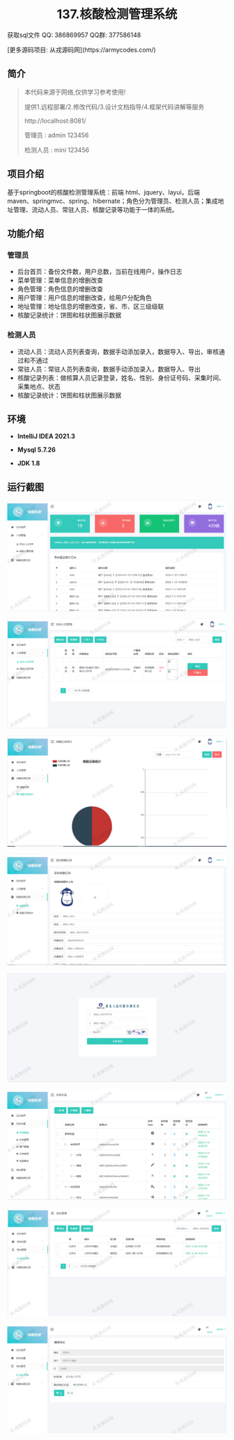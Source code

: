 <p><h1 align="center">137.核酸检测管理系统</h1></p>

<p> 获取sql文件 QQ: 386869957 QQ群: 377586148 </p>
<p> [更多源码项目: 从戎源码网](https://armycodes.com/) </p>

## 简介

> 本代码来源于网络,仅供学习参考使用!
>
> 提供1.远程部署/2.修改代码/3.设计文档指导/4.框架代码讲解等服务
>
> http://localhost:8081/
>
> 管理员 : admin 123456
> 
> 检测人员 : mini 123456
>

## 项目介绍
基于springboot的核酸检测管理系统：前端 html、jquery、layui，后端 maven、springmvc、spring、hibernate；角色分为管理员、检测人员；集成地址管理、流动人员、常驻人员、核酸记录等功能于一体的系统。

## 功能介绍

### 管理员

- 后台首页：备份文件数，用户总数，当前在线用户，操作日志
- 菜单管理：菜单信息的增删改查
- 角色管理：角色信息的增删改查
- 用户管理：用户信息的增删改查，给用户分配角色
- 地址管理：地址信息的增删改查，省、市、区三级级联
- 核酸记录统计：饼图和柱状图展示数据

### 检测人员

- 流动人员：流动人员列表查询，数据手动添加录入，数据导入、导出，审核通过和不通过
- 常驻人员：常驻人员列表查询，数据手动添加录入，数据导入、导出
- 核酸记录列表：做核算人员记录登录，姓名、性别、身份证号码、采集时间、采集地点、状态
- 核酸记录统计：饼图和柱状图展示数据

## 环境

- <b>IntelliJ IDEA 2021.3</b>

- <b>Mysql 5.7.26</b>

- <b>JDK 1.8</b>

## 运行截图
![](screenshot/1.png)

![](screenshot/2.png)

![](screenshot/3.png)

![](screenshot/4.png)

![](screenshot/5.png)

![](screenshot/6.png)

![](screenshot/7.png)

![](screenshot/8.png)